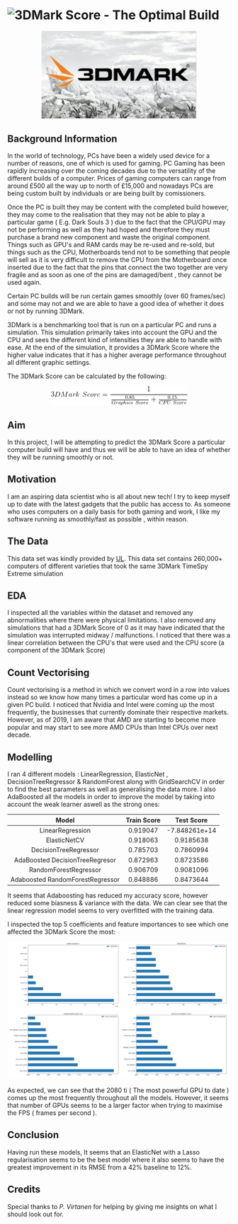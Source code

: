 # ![3DMark Score - The Optimal Build](https://github.com/Huski-Git/3DMark-Score/blob/master/3D%20Mark%20Score%20Capstone%20Project.ipynb)

<p align="center">

<img src="https://github.com/Huski-Git/3DMark-Score/blob/master/Images/Logo.png" width="350">
</p>


## Background Information
In the world of technology, PCs have been a widely used device for a number of reasons, one of which is used for gaming. PC Gaming has been rapidly increasing over the coming decades due to the versatility of the different builds of a computer. Prices of gaming computers can range from around £500 all the way up to north of £15,000 and nowadays PCs are being custom built by individuals or are being built by comissioners.

Once the PC is built they may be content with the completed build however, they may come to the realisation that they may not be able to play a particular game ( E.g. Dark Souls 3 ) due to the fact that the CPU/GPU may not be performing as well as they had hoped and therefore they must purchase a brand new component and waste the original component. Things such as GPU's and RAM cards may be re-used and re-sold, but things such as the CPU, Motherboards tend not to be something that people will sell as it is very difficult to remove the CPU from the Motherboard once inserted due to the fact that the pins that connect the two together are very fragile and as soon as one of the pins are damaged/bent , they cannot be used again.

Certain PC builds will be run certain games smoothly (over 60 frames/sec) and some may not and we are able to have a good idea of whether it does or not by running 3DMark.

3DMark is a benchmarking tool that is run on a particular PC and runs a simulation. This simulation primarily takes into account the GPU and the CPU and sees the different kind of intensities they are able to handle with ease. At the end of the simulation, it provides a 3DMark Score where the higher value indicates that it has a higher average performance throughout all different graphic settings.

The 3DMark Score can be calculated by the following:

<p align="center">
<img src=https://github.com/Huski-Git/3DMark-Score/blob/master/Images/score_equation.png >
</p>

## Aim
In this project, I will be attempting to predict the 3DMark Score a particular computer build will have and thus we will be able to have an idea of whether they will be running smoothly or not. 

## Motivation 
I am an aspiring data scientist who is all about new tech! I try to keep myself up to date with the latest gadgets that the public has access to. As someone who uses computers on a daily basis for both gaming and work, I like my software running as smoothly/fast as possible , within reason.

## The Data
This data set was kindly provided by [UL](https://benchmarks.ul.com/?_ga=2.90438675.845709998.1584355578-1822667800.1580462866). This data set contains 260,000+ computers of different varieties that took the same 3DMark TimeSpy Extreme simulation

## EDA

I inspected all the variables within the dataset and removed any abnormalities where there were physical limitations. I also removed any simulations that had a 3DMark Score of 0 as it may have indicated that the simulation was interrupted midway / malfunctions. I noticed that there was a linear correlation between the CPU's that were used and the CPU score (a component of the 3DMark Score)

## Count Vectorising

Count vectorising is a method in which we convert word in a row into values instead so we know how many times a particular word has come up in a given PC build. I noticed that Nvidia and Intel were coming up the most frequently, the businesses that currently dominate their respective markets. However, as of 2019, I am aware that AMD are starting to become more popular and may start to see more AMD CPUs than Intel CPUs over next decade.

## Modelling

I ran 4 different models : LinearRegression, ElasticNet , DecisionTreeRegressor & RandomForest along with GridSearchCV in order to find the best parameters as well as generalising the data more. I also AdaBoosted all the models in order to improve the model by taking into account the weak learner aswell as the strong ones:

|             Model              | Train Score |  Test Score  |
|:------------------------------:|:-----------:|:------------:|
|LinearRegression                |  0.919047   |-7.848261e+14 |
|ElasticNetCV                    |  0.918063   |  0.9185638   |
|DecisionTreeRegressor           |  0.785703   |  0.7860994   |
|AdaBoosted DecisionTreeRegresor |  0.872963   |  0.8723586   |
|RandomForestRegressor           |  0.906709   |  0.9081096   |
|Adaboosted RandomForestRegressor|  0.848886   |  0.8473644   |

It seems that Adaboosting has reduced my accuracy score, however reduced some biasness & variance with the data. We can clear see that the linear regression model seems to very overfitted with the training data.

I inspected the top 5 coefficients and feature importances to see which one affected the 3DMark Score the most:

<img src="https://github.com/Huski-Git/3DMark-Score/blob/master/Images/Coefficients_and_features.png">

As expected, we can see that the 2080 ti ( The most powerful GPU to date ) comes up the most frequently throughout all the models. However, it seems that number of GPUs seems to be a larger factor when trying to maximise the FPS ( frames per second ).

## Conclusion

Having run these models, It seems that an ElasticNet with a Lasso regularisation seems to be the best model where it also seems to have the greatest improvement in its RMSE from a 42% baseline to 12%.

## Credits
Special thanks to *P. Virtanen* for helping by giving me insights on what I should look out for.
